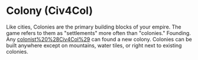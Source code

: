 # Colony (Civ4Col)

Like cities, Colonies are the primary building blocks of your empire. The game refers to them as "settlements" more often than "colonies."
Founding.
Any [colonist%20%28Civ4Col%29](colonist) can found a new colony. Colonies can be built anywhere except on mountains, water tiles, or right next to existing colonies.